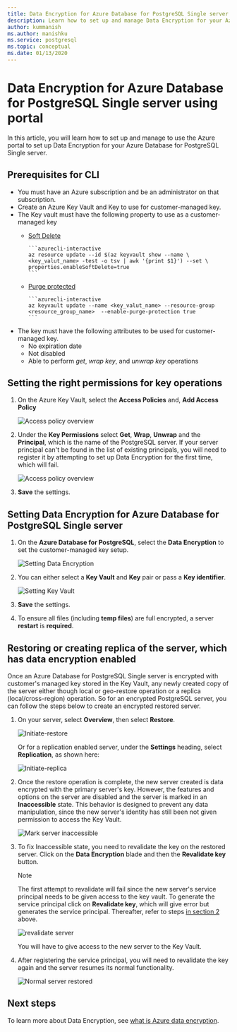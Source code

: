 ```yaml
---
title: Data Encryption for Azure Database for PostgreSQL Single server using portal
description: Learn how to set up and manage Data Encryption for your Azure Database for PostgreSQL Single server using Azure portal
author: kummanish
ms.author: manishku
ms.service: postgresql
ms.topic: conceptual
ms.date: 01/13/2020
---
```


# Data Encryption for Azure Database for PostgreSQL Single server using portal

In this article, you will learn how to set up and manage to use the Azure portal to set up Data Encryption for your Azure Database for PostgreSQL Single server.

## Prerequisites for CLI

* You must have an Azure subscription and be an administrator on that subscription.
* Create an Azure Key Vault and Key to use for customer-managed key.
* The Key vault must have the following property to use as a customer-managed key
  * [Soft Delete](https://docs.microsoft.com/azure/key-vault/key-vault-ovw-soft-delete)

        ```azurecli-interactive
        az resource update --id $(az keyvault show --name \ <key_valut_name> -test -o tsv | awk '{print $1}') --set \ properties.enableSoftDelete=true
        ```

  * [Purge protected](https://docs.microsoft.com/azure/key-vault/key-vault-ovw-soft-delete#purge-protection)

        ```azurecli-interactive
        az keyvault update --name <key_valut_name> --resource-group <resource_group_name>  --enable-purge-protection true
        ```

* The key must have the following attributes to be used for customer-managed key.
  * No expiration date
  * Not disabled
  * Able to perform _get_, _wrap key_, and _unwrap key_ operations

## Setting the right permissions for key operations

1. On the Azure Key Vault, select the **Access Policies** and, **Add Access Policy** 

   ![Access policy overview](media/concepts-data-access-and-security-data-encryption/show-access-policy-overview.png)

2. Under the **Key Permissions** select **Get**, **Wrap**, **Unwrap** and the **Principal**, which is the name of the PostgreSQL server. If your server principal can't be found in the list of existing principals, you will need to register it by attempting to set up Data Encryption for the first time, which will fail.  

   ![Access policy overview](media/concepts-data-access-and-security-data-encryption/access-policy-wrap-unwrap.png)

3. **Save** the settings.

## Setting Data Encryption for Azure Database for PostgreSQL Single server

1. On the **Azure Database for PostgreSQL**, select the **Data Encryption** to set the customer-managed key setup.

   ![Setting Data Encryption](media/concepts-data-access-and-security-data-encryption/data-encryption-overview.png)

2. You can either select a **Key Vault** and **Key** pair or pass a **Key identifier**.

   ![Setting Key Vault](media/concepts-data-access-and-security-data-encryption/setting-data-encryption.png)

3. **Save** the settings.

4. To ensure all files (including **temp files**) are full encrypted, a server **restart** is **required**.

## Restoring or creating replica of the server, which has data encryption enabled

Once an Azure Database for PostgreSQL Single server is encrypted with customer's managed key stored in the Key Vault, any newly created copy of the server either though local or geo-restore operation or a replica (local/cross-region) operation. So for an encrypted PostgreSQL server, you can follow the steps below to create an encrypted restored server.

1. On your server, select **Overview**, then select **Restore**.

   ![Initiate-restore](media/concepts-data-access-and-security-data-encryption/show-restore.png)

   Or for a replication enabled server, under the **Settings** heading, select **Replication**, as shown here:

   ![Initiate-replica](media/concepts-data-access-and-security-data-encryption/postgresql-replica.png)

2. Once the restore operation is complete, the new server created is data encrypted with the primary server's key. However, the features and options on the server are disabled and the server is marked in an **Inaccessible** state. This behavior is designed to prevent any data manipulation, since the new server's identity has still been not given permission to access the Key Vault.

   ![Mark server inaccessible](media/concepts-data-access-and-security-data-encryption/show-restore-data-encryption.png)

3. To fix Inaccessible state, you need to revalidate the key on the restored server. Click on the **Data Encryption** blade and then the **Revalidate key** button.

   > [!NOTE]
   > The first attempt to revalidate will fail since the new server's service principal needs to be given access to the key vault. To generate the service principal click on **Revalidate key**, which will give error but generates the service principal. Thereafter, refer to steps [in section 2](https://docs.microsoft.com/azure/postgresql/howto-data-encryption-portal#setting-the-right-permissions-for-key-operations) above.

   ![revalidate server](media/concepts-data-access-and-security-data-encryption/show-revalidate-data-encryption.png)

   You will have to give access to the new server to the Key Vault.

4. After registering the service principal, you will need to revalidate the key again and the server resumes its normal functionality.

   ![Normal server restored](media/concepts-data-access-and-security-data-encryption/restore-successful.png)

## Next steps

 To learn more about Data Encryption, see [what is Azure data encryption](concepts-data-encryption-postgresql.md).
